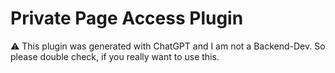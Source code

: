 # Private Page Access Plugin
⚠️ This plugin was generated with ChatGPT and I am not a Backend-Dev. So please double check, if you really want to use this.
